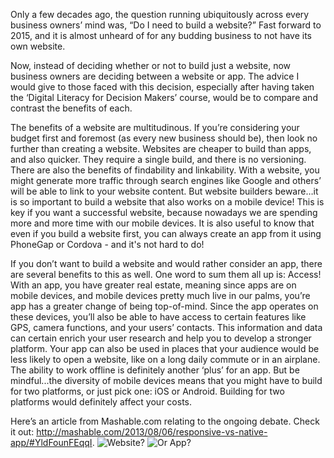 Only a few decades ago, the question running ubiquitously across every business owners’ mind was, “Do I need to build a website?” Fast forward to 2015, and it is almost unheard of for any budding business to not have its own website. 

Now, instead of deciding whether or not to build just a website, now business owners are deciding between a website or app. The advice I would give to those faced with this decision, especially after having taken the ‘Digital Literacy for Decision Makers’ course, would be to compare and contrast the benefits of each. 

The benefits of a website are multitudinous. If you’re considering your budget first and foremost (as every new business should be), then look no further than creating a website. Websites are cheaper to build than apps, and also quicker. They require a single build, and there is no versioning. There are also the benefits of findability and linkability. With a website, you might generate more traffic through search engines like Google and others’ will be able to link to your website content. But website builders beware…it is so important to build a website that also works on a mobile device! This is key if you want a successful website, because nowadays we are spending more and more time with our mobile devices. It is also useful to know that even if you build a website first, you can always create an app from it using PhoneGap or Cordova - and it's not hard to do! 

If you don’t want to build a website and would rather consider an app, there are several benefits to this as well. One word to sum them all up is: Access! With an app, you have greater real estate, meaning since apps are on mobile devices, and mobile devices pretty much live in our palms, you’re app has a greater change of being top-of-mind. Since the app operates on these devices, you’ll also be able to have access to certain features like GPS, camera functions, and your users’ contacts. This information and data can certain enrich your user research and help you to develop a stronger platform. Your app can also be used in places that your audience would be less likely to open a website, like on a long daily commute or in an airplane. The ability to work offline is definitely another ‘plus’ for an app. But be mindful...the diversity of mobile devices means that you might have to build for two platforms, or just pick one: iOS or Android. Building for two platforms would definitely affect your costs.

Here’s an article from Mashable.com relating to the ongoing debate. Check it out: http://mashable.com/2013/08/06/responsive-vs-native-app/#YldFounFEqqI. 
![Website?](https://media.licdn.com/mpr/mpr/p/8/005/052/012/3e7d9b3.jpg) 
![Or App?](https://media.licdn.com/mpr/mpr/p/6/005/052/012/39e2c99.jpg)
